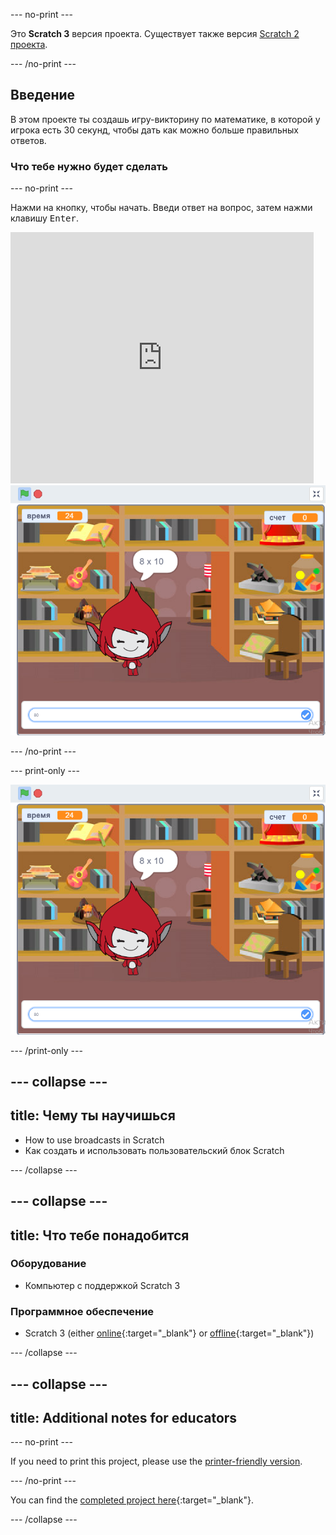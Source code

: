 \--- no-print \---

Это **Scratch 3** версия проекта. Существует также версия [Scratch 2 проекта](https://projects.raspberrypi.org/en/projects/brain-game-scratch2).

\--- /no-print \---

## Введение

В этом проекте ты создашь игру-викторину по математике, в которой у игрока есть 30 секунд, чтобы дать как можно больше правильных ответов.

### Что тебе нужно будет сделать

\--- no-print \---

Нажми на кнопку, чтобы начать. Введи ответ на вопрос, затем нажми клавишу <kbd>Enter</kbd>.

<div class="scratch-preview">
  <iframe allowtransparency="true" width="485" height="402" src="https://scratch.mit.edu/projects/embed/250234955/?autostart=false" frameborder="0" scrolling="no"></iframe>
  <img src="images/brain-final.png">
</div>

\--- /no-print \---

\--- print-only \---

![Brain Game](images/brain-final.png)

\--- /print-only \---

## \--- collapse \---

## title: Чему ты научишься

+ How to use broadcasts in Scratch
+ Как создать и использовать пользовательский блок Scratch

\--- /collapse \---

## \--- collapse \---

## title: Что тебе понадобится

### Оборудование

+ Компьютер с поддержкой Scratch 3

### Программное обеспечение

+ Scratch 3 (either [online](http://rpf.io/scratchon){:target="_blank"} or [offline](http://rpf.io/scratchoff){:target="_blank"})

\--- /collapse \---

## \--- collapse \---

## title: Additional notes for educators

\--- no-print \---

If you need to print this project, please use the [printer-friendly version](https://projects.raspberrypi.org/en/projects/brain-game/print).

\--- /no-print \---

You can find the [completed project here](http://rpf.io/p/en/brain-game-get){:target="_blank"}.

\--- /collapse \---